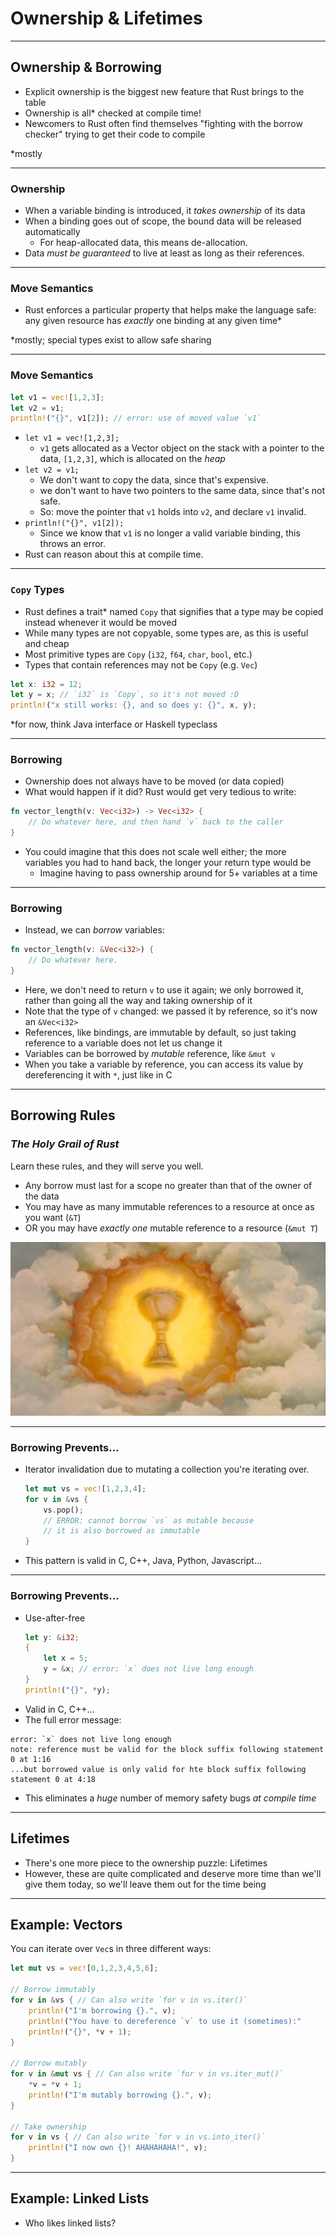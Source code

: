 # Ownership & Lifetimes #

---
## Ownership & Borrowing ##

- Explicit ownership is the biggest new feature that Rust brings to the table
- Ownership is all* checked at compile time!
- Newcomers to Rust often find themselves "fighting with the borrow checker"
   trying to get their code to compile

*mostly

---
### Ownership ###

- When a variable binding is introduced, it _takes ownership_ of its data
- When a binding goes out of scope, the bound data will be released automatically
    - For heap-allocated data, this means de-allocation.
- Data _must be guaranteed_ to live at least as long as their references.

---
### Move Semantics ###

- Rust enforces a particular property that helps make the language safe: any
   given resource has _exactly_ one binding at any given time*

*mostly; special types exist to allow safe sharing

---
### Move Semantics ###

```rust
let v1 = vec![1,2,3];
let v2 = v1;
println!("{}", v1[2]); // error: use of moved value `v1`
```

- `let v1 = vec![1,2,3];`
    - `v1` gets allocated as a Vector object on the stack with a pointer to the data,
      `[1,2,3]`, which is allocated on the _heap_
- `let v2 = v1;`
    - We don't want to copy the data, since that's expensive.
    - we don't want to have two pointers to the same data, since that's not safe.
    - So: move the pointer that `v1` holds into `v2`, and declare `v1` invalid.
- `println!("{}", v1[2]);`
    - Since we know that `v1` is no longer a valid variable binding, this throws an error.
- Rust can reason about this at compile time.

---
### `Copy` Types ###

- Rust defines a trait* named `Copy` that signifies that a type may be copied
    instead whenever it would be moved
- While many types are not copyable, some types are, as this is useful and cheap
- Most primitive types are `Copy` (`i32`, `f64`, `char`, `bool`, etc.)
- Types that contain references may not be `Copy` (e.g. `Vec`)
```rust
let x: i32 = 12;
let y = x; // `i32` is `Copy`, so it's not moved :D
println!("x still works: {}, and so does y: {}", x, y);
```

*for now, think Java interface or Haskell typeclass

---
### Borrowing ###

- Ownership does not always have to be moved (or data copied)
- What would happen if it did? Rust would get very tedious to write:
```rust
fn vector_length(v: Vec<i32>) -> Vec<i32> {
    // Do whatever here, and then hand `v` back to the caller
}
```
- You could imagine that this does not scale well either; the more variables
    you had to hand back, the longer your return type would be
    - Imagine having to pass ownership around for 5+ variables at a time

---
### Borrowing ###

- Instead, we can _borrow_ variables:
```rust
fn vector_length(v: &Vec<i32>) {
    // Do whatever here.
}
```
- Here, we don't need to return `v` to use it again; we only
    borrowed it, rather than going all the way and taking ownership of it
- Note that the type of `v` changed: we passed it by reference, so it's now an
    `&Vec<i32>`
- References, like bindings, are immutable by default, so just taking
    reference to a variable does not let us change it
- Variables can be borrowed by _mutable_ reference, like `&mut v`
- When you take a variable by reference, you can access its value by
    dereferencing it with `*`, just like in C

---
## Borrowing Rules ##
### _The Holy Grail of Rust_ ###
Learn these rules, and they will serve you well.

- Any borrow must last for a scope no greater than that of the owner of the data
- You may have as many immutable references to a resource at once as you want (`&T`)
- OR you may have _exactly one_ mutable reference to a resource (`&mut T`)

![](img/holy-grail.jpg)

---
### Borrowing Prevents... ###

- Iterator invalidation due to mutating a collection you're iterating over.
    ```rust
    let mut vs = vec![1,2,3,4];
    for v in &vs {
        vs.pop();
        // ERROR: cannot borrow `vs` as mutable because
        // it is also borrowed as immutable
    }
    ```
- This pattern is valid in C, C++, Java, Python, Javascript...

---
### Borrowing Prevents... ###

- Use-after-free
    ```rust
    let y: &i32;
    {
        let x = 5;
        y = &x; // error: `x` does not live long enough
    }
    println!("{}", *y);
    ```
- Valid in C, C++...
- The full error message:
```
error: `x` does not live long enough
note: reference must be valid for the block suffix following statement 0 at 1:16
...but borrowed value is only valid for hte block suffix following statement 0 at 4:18
```
- This eliminates a _huge_ number of memory safety bugs _at compile time_

---
## Lifetimes ##

- There's one more piece to the ownership puzzle: Lifetimes
- However, these are quite complicated and deserve more time than we'll give
   them today, so we'll leave them out for the time being

---
## Example: Vectors ##

You can iterate over `Vec`s in three different ways:

```rust
let mut vs = vec![0,1,2,3,4,5,6];

// Borrow immutably
for v in &vs { // Can also write `for v in vs.iter()`
    println!("I'm borrowing {}.", v);
    println!("You have to dereference `v` to use it (sometimes):"
    println!("{}", *v + 1);
}

// Borrow mutably
for v in &mut vs { // Can also write `for v in vs.iter_mut()`
    *v = *v + 1;
    println!("I'm mutably borrowing {}.", v);
}

// Take ownership
for v in vs { // Can also write `for v in vs.into_iter()`
    println!("I now own {}! AHAHAHAHA!", v);
}
```

---
## Example: Linked Lists ##

- Who likes linked lists?
